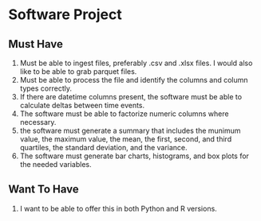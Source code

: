 # Software Project

## Must Have

1. Must be able to ingest files, preferably .csv and .xlsx files. I would also like to be able to grab parquet files.
2. Must be able to process the file and identify the columns and column types correctly.
3. If there are datetime columns present, the software must be able to calculate deltas between time events.
4. The software must be able to factorize numeric columns where necessary.
5. the software must generate a summary that includes the munimum value, the maximum value, the mean, the first, second, and third quartiles, the standard deviation, and the variance.
6. The software must generate bar charts, histograms, and box plots for the needed variables.

## Want To Have

1. I want to be able to offer this in both Python and R versions.
